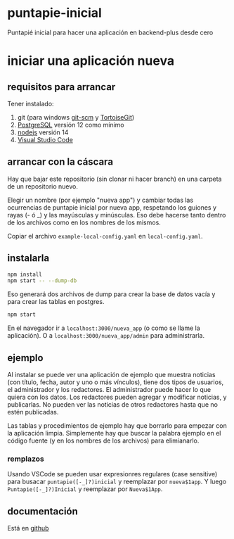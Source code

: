 # puntapie-inicial

Puntapié inicial para hacer una aplicación en backend-plus desde cero

# iniciar una aplicación nueva

## requisitos para arrancar

Tener instalado:
   1. git (para windows [git-scm](https://git-scm.com/) y [TortoiseGit](https://tortoisegit.org/))
   2. [PostgreSQL](https://www.postgresql.org/) versión 12 como mínimo
   3. [nodejs](https://nodejs.org/es/) versión 14
   4. [Visual Studio Code](https://code.visualstudio.com/)

## arrancar con la cáscara

Hay que bajar este repositorio (sin clonar ni hacer branch) en una carpeta de un repositorio nuevo. 

Elegir un nombre (por ejemplo "nueva app") y cambiar todas las ocurrencias de puntapie inicial por nueva app, 
respetando los guiones y rayas (- ó _) y las mayúsculas y minúsculas. 
Eso debe hacerse tanto dentro de los archivos como en los nombres de los mismos. 

Copiar el archivo `example-local-config.yaml` en `local-config.yaml`.

## instalarla

```sh
npm install
npm start -- --dump-db
```
Eso generará dos archivos de dump para crear la base de datos vacía y para crear las tablas en postgres.

```sh
npm start
```

En el navegador ir a `localhost:3000/nueva_app` (o como se llame la aplicación). O a `localhost:3000/nueva_app/admin` 
para administrarla. 

## ejemplo

Al instalar se puede ver una aplicación de ejemplo que muestra noticias (con título, fecha, autor y uno o más vínculos),
tiene dos tipos de usuarios, el administrador y los redactores. El administrador puede hacer lo que quiera con los datos.
Los redactores pueden agregar y modificar noticias, y publicarlas. 
No pueden ver las noticias de otros redactores hasta que no estén publicadas. 

Las tablas y procedimientos de ejemplo hay que borrarlo para empezar con la aplicación limpia. 
Simplemente hay que buscar la palabra ejemplo en el código fuente (y en los nombres de los archivos) para elimianarlo. 

### remplazos

Usando VSCode se pueden usar expresionres regulares (case sensitive) para busacar `puntapie([-_]?)inicial` y reemplazar por `nueva$1app`. Y luego `Puntapie([-_]?)Inicial` y reemplazar por `Nueva$1App`. 

## documentación

Está en [github](https://github.com/codenautas/backend-plus/blob/master/LEEME.md)
